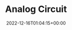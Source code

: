---
weight: 700
title: "Analog Circuit"
description: "A guide to the core features of the Lotus Docs theme."
icon: auto_awesome
date: 2022-12-16T01:04:15+00:00
lastmod: 2022-12-16T01:04:15+00:00
aliases:
    - ../guides/features
draft: false
images: []
---